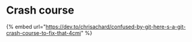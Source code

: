 # Crash course



{% embed url="https://dev.to/chrisachard/confused-by-git-here-s-a-git-crash-course-to-fix-that-4cmi" %}

